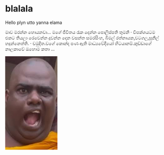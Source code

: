 # blalala

Hello
plyn utto yanna
elama

මාව මරන්න හොයනවා... මගේ ජීවිතය රැක දෙන්න පොලිස්පති තුමනි · විපක්ශයටම එකට තියලා රෙවෙන්න දුවන්න දෙන වසන්ත සමරසිංහ, බිමල් රත්නායක,වටගල,සුනිල් හදුන්නෙත්ති. · චමුදිත.වගේ කොන්ද පණ ඇති මාධ්‍යවේදීයෝ හිටයානම්.කුඩ්ඩාගේ නාලකාවේ ඔහොම කතා ...

<img src="./images.jpeg"/>
